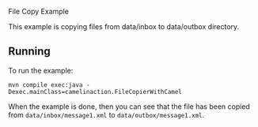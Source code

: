  File Copy Example


This example is copying files from data/inbox to data/outbox directory.


Running
-----------

To run the example:

    mvn compile exec:java -Dexec.mainClass=camelinaction.FileCopierWithCamel
    
When the example is done, then you can see that the file has been copied from `data/inbox/message1.xml` to `data/outbox/message1.xml`.

